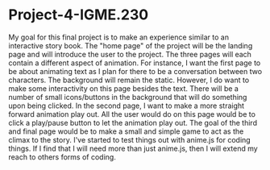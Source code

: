 # Project-4-IGME.230

My goal for this final project is to make an experience similar to an interactive story book. The "home page" of the project will be the landing page and will introduce the user to the project. The three pages will each contain a different aspect of animation. For instance, I want the first page to be about animating text as I plan for there to be a conversation between two characters. The background will remain the static. However, I do want to make some interactivity on this page besides the text. There will be a number of small icons/buttons in the background that will do something upon being clicked. In the second page, I want to make a more straight forward animation play out. All the user would do on this page would be to click a play/pause button to let the animation play out. The goal of the third and final page would be to make a small and simple game to act as the climax to the story. I've started to test things out with anime.js for coding things. If I find that I will need more than just anime.js, then I will extend my reach to others forms of coding.
